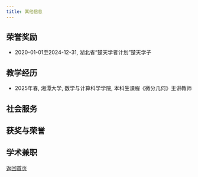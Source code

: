 ```yaml
---
title: 其他信息
---
```


## 荣誉奖励
- 2020-01-01至2024-12-31, 湖北省“楚天学者计划”楚天学子

## 教学经历
- 2025年春, 湘潭大学, 数学与计算科学学院, 本科生课程《微分几何》主讲教师    

## 社会服务

## 获奖与荣誉

## 学术兼职

[返回首页](index.md)
